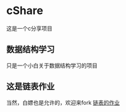 # cShare
这是一个c分享项目
## 数据结构学习
只是一个小白关于数据结构学习的项目
## 这是链表作业
当然，白嫖也是允许的，欢迎来fork
[链表的作业](/blob/main/LinkListDemo)
